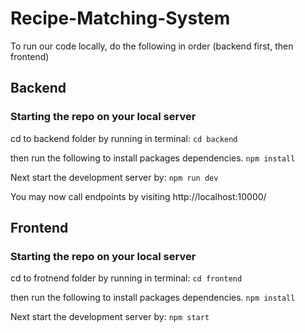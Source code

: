 # Recipe-Matching-System

To run our code locally, do the following in order (backend first, then frontend)

## Backend
### Starting the repo on your local server
cd to backend folder by running in terminal:
`cd backend`

then run the following to install packages dependencies.
`npm install`

Next start the development server by:
`npm run dev`

You may now call endpoints by visiting http://localhost:10000/

## Frontend
### Starting the repo on your local server
cd to frotnend folder by running in terminal:
`cd frontend`

then run the following to install packages dependencies.
`npm install`

Next start the development server by:
`npm start`
